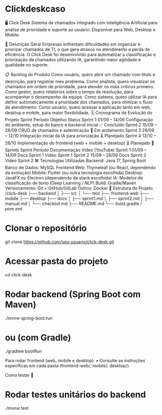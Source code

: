 # Clickdeskcaso
🖥️ Click Desk
Sistema de chamados integrado com Inteligência Artificial para análise de prioridade e suporte ao usuário.
Disponível para Web, Desktop e Mobile.

🎯 Descrição Geral
Empresas enfrentam dificuldades em organizar e priorizar chamados de TI, o que gera atrasos no atendimento e perda de eficiência.
O Click Desk foi desenvolvido para automatizar a classificação e priorização de chamados utilizando IA, garantindo maior agilidade e qualidade no suporte.

📋 Backlog do Produto
 Como usuário, quero abrir um chamado com título e descrição, para registrar meu problema.
 Como analista, quero visualizar os chamados em ordem de prioridade, para atender os mais críticos primeiro.
 Como gestor, quero relatórios sobre o tempo de resolução, para acompanhar o desempenho da equipe.
 Como sistema, quero utilizar IA para definir automaticamente a prioridade dos chamados, para otimizar o fluxo de atendimento.
 Como usuário, quero acessar a aplicação tanto em web, desktop e mobile, para maior flexibilidade.
🗓️ Cronograma de Evolução do Projeto
Sprint	Período	Objetivo	Status
Sprint 1	01/09 – 14/09	Configuração do ambiente, setup do banco e backend inicial	✅ Concluído
Sprint 2	15/09 – 28/09	CRUD de chamados e autenticação	🚧 Em andamento
Sprint 3	29/09 – 12/10	Integração inicial da IA para priorização	⏳ Planejado
Sprint 4	13/10 – 26/10	Implementação do frontend (web + mobile + desktop)	⏳ Planejado
📑 Sprints
Sprint	Período	Documentação	Vídeo (YouTube)
Sprint 1	01/09 – 14/09	Docs Sprint 1	Vídeo Sprint 1
Sprint 2	15/09 – 28/09	Docs Sprint 2	Vídeo Sprint 2
🛠️ Tecnologias Utilizadas
Backend: Java 17, Spring Boot
Banco de Dados: MySQL
Frontend Web: Thymeleaf (ou React, dependendo da evolução)
Mobile: Flutter (ou outra tecnologia escolhida)
Desktop: JavaFX ou Electron (dependendo da stack escolhida)
IA: Modelos de classificação de texto (Deep Learning / NLP)
Build: Gradle/Maven
Versionamento: Git + GitHub/GitLab
Outros: Docker
📂 Estrutura do Projeto
/click-desk
 ├── backend
 │   ├── src
 │   └── test
 ├── frontend-web
 ├── mobile
 ├── desktop
 ├── docs
 │   ├── sprint1.md
 │   ├── sprint2.md
 │   ├── manual.md
 │   └── checklist.md
 ├── README.md
 └── build.gradle / pom.xml


# Clonar o repositório
git clone https://github.com/seu-usuario/click-desk.git  

# Acessar pasta do projeto
cd click-desk  

# Rodar backend (Spring Boot com Maven)
./mvnw spring-boot:run

# ou (com Gradle)
./gradlew bootRun

Para rodar frontend (web, mobile e desktop):
	•	Consulte as instruções específicas em cada pasta (frontend-web/, mobile/, desktop/).

Como testar 🧪
# Rodar testes unitários do backend
./mvnw test
